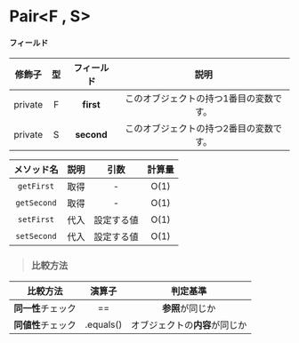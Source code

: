 # Pair<F , S>
#### フィールド
|修飾子|型|フィールド|説明|
|:---:|:---:|:---:|:---:|
|private|F|**first**|このオブジェクトの持つ1番目の変数です。|
|private|S|**second**|このオブジェクトの持つ2番目の変数です。|

|メソッド名|説明|引数|計算量|
|:---:|:---:|:---:|:---:|
|`getFirst`|取得|-|O(1)|
|`getSecond`|取得|-|O(1)|
|`setFirst`|代入|設定する値|O(1)|
|`setSecond`|代入|設定する値|O(1)|
> ### 比較方法
|比較方法|演算子|判定基準|
|:---:|:---:|:---:|
|**同一性**チェック|==|**参照**が同じか|
|**同値性**チェック|.equals()|オブジェクトの**内容**が同じか|

